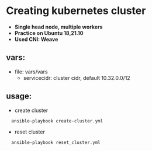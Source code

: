 # Creating kubernetes cluster
- **Single head node, multiple workers**
- **Practice on Ubuntu 18,21.10**
- **Used CNI: Weave**
## vars:
- file: vars/vars
  - servicecidr: cluster cidr, default 10.32.0.0/12
## usage:
- create cluster
```
  ansible-playbook create-cluster.yml
```
- reset cluster
```
  ansible-playbook reset_cluster.yml
```

